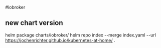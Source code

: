 #iobroker

## new chart version

helm package charts/iobroker/
helm repo index --merge index.yaml --url https://jochenrichter.github.io/kubernetes-at-home/ .